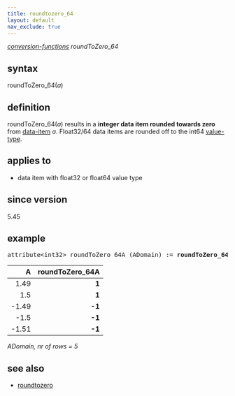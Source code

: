 ```yaml
---
title: roundtozero_64
layout: default
nav_exclude: true
---
```

*[conversion-functions](conversion-functions)
roundToZero_64*

## syntax

roundToZero_64(*a*)

## definition

roundToZero_64(*a*) results in a **integer data item rounded towards zero** from [data-item](data-item) *a*. Float32/64 data items are rounded off to the int64 [value-type](value-type).

## applies to

- data item with float32 or float64 value type

## since version

5.45

## example

<pre>
attribute&lt;int32&gt; roundToZero_64A (ADomain) := <B>roundToZero_64(</B>A<B>)</B>;
</pre>

| A     |**roundToZero_64A**|
|------:|------------------:|
| 1.49  | **1**             |
| 1.5   | **1**             |
| -1.49 | **-1**            |
| -1.5  | **-1**            |
| -1.51 | **-1**            |

*ADomain, nr of rows = 5*

## see also

- [roundtozero](roundtozero)
